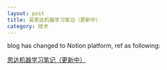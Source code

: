```yaml
---
layout: post
title: 吴恩达机器学习笔记（更新中）
category: 技术
---
```


blog has changed to Notion platform, ref as following:

[恩达机器学习笔记（更新中）](https://different-slice-f4c.notion.site/4c7e2e131ec14c8b8492536851c76e13?pvs=4)
